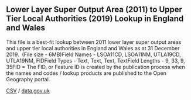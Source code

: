 ## Lower Layer Super Output Area (2011) to Upper Tier Local Authorities (2019) Lookup in England and Wales

This file is a best-fit lookup between 2011 lower layer super output areas and upper tier local authorities in England and Wales as at 31 December 2019.  (File size - 6MB)Field Names - LSOA11CD, LSOA11NM, UTLA19CD, UTLA19NM, FIDField Types - Text, Text, Text, TextField Lengths - 9, 33, 9, 35FID = The FID, or Feature ID is created by the publication process when the names and codes / lookup products are published to the Open Geography portal.

[CSV](../csv/195.csv) / [data.gov.uk](https://data.gov.uk/dataset/dfb64ab8-072d-4a3a-b93b-afe82b834b12/lower-layer-super-output-area-2011-to-upper-tier-local-authorities-2019-lookup-in-england-and-wales)


